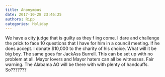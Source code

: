 ```yaml
---
title: Anonymous
date: 2017-10-28 23:46:25
authors: Ripp
categories: Holiday
---
```


 We have a city judge that is guilty as they f ing come. I dare and challenge the prick to face 10 questions that I have for him in a council meeting. If he does accept. I donate $10,000 to the charity of his choice. What will it be big boy. The same goes for JackAss Burrell. This can be set up with no problem at all. Mayor lovers and Mayor haters can all be witnesses. Fair warning. The Alabama AG will be there with with plenty of handcuffs. So???????